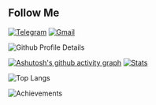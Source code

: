 



## Follow Me

[![Telegram](https://img.shields.io/badge/-Telegram-333?style=for-the-badge&logo=Telegram)](https://t.me/TsigulskyNikita)
[![Gmail](https://img.shields.io/badge/-Gmail-333?style=for-the-badge&logo=Gmail)](mailto:tsigulskynikita@gmail.com)

![Github Profile Details](https://github-profile-summary-cards.vercel.app/api/cards/profile-details?username=Nikolinc&theme=github_dark)

[![Ashutosh's github activity graph](https://github-readme-stats.vercel.app/api?username=Nikolinc&show_icons=true&theme=radical&include_all_commits=true)](https://github.com/ashutosh00710/github-readme-activity-graph)
[![Stats](https://github-readme-stats.vercel.app/api/top-langs?username=Nikolinc&show_icons=true&locale=en&layout=compact&hide_border=true&theme=radical)]()

![Top Langs](https://github-readme-streak-stats.herokuapp.com/?user=Nikolinc&theme=black-ice&hide_border=true&stroke=0000&background=0D1117&ring=e05397&fire=e05397&currStreakLabel=e05397)

![Achievements](https://github-profile-trophy.vercel.app/?username=Nikolinc&margin-w=5&theme=radical)
